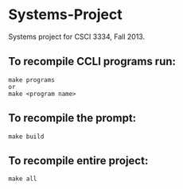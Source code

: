 Systems-Project
===============

Systems project for CSCI 3334, Fall 2013.

To recompile CCLI programs run:
-------------------------------
	make programs
	or
	make <program name>

To recompile the prompt:
------------------------
	make build

To recompile entire project:
----------------------------
	make all
